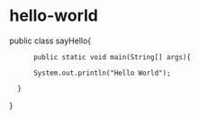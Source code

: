 # hello-world


  public class sayHello{
  
          public static void main(String[] args){
          
          System.out.println("Hello World");
  
      }
  }

